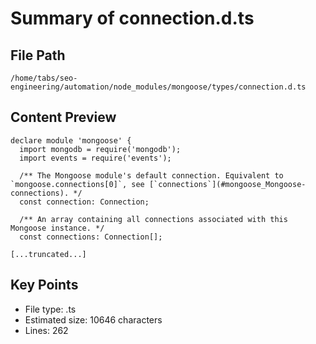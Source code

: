 # Summary of connection.d.ts
  
## File Path
`/home/tabs/seo-engineering/automation/node_modules/mongoose/types/connection.d.ts`

## Content Preview
```
declare module 'mongoose' {
  import mongodb = require('mongodb');
  import events = require('events');

  /** The Mongoose module's default connection. Equivalent to `mongoose.connections[0]`, see [`connections`](#mongoose_Mongoose-connections). */
  const connection: Connection;

  /** An array containing all connections associated with this Mongoose instance. */
  const connections: Connection[];

[...truncated...]
```

## Key Points
- File type: .ts
- Estimated size: 10646 characters
- Lines: 262
